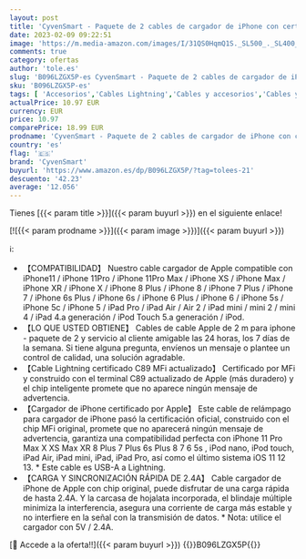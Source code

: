 ```yaml
---
layout: post
title: 'CyvenSmart - Paquete de 2 cables de cargador de iPhone con certificación MFi de Apple de 2 m  cable de cable Apple Lightning a USB de 2 metros para iPhone 11 / 11Pro / 11Max / X/XS/XR/XS Max / 8/7/6 / IPad'
date: 2023-02-09 09:22:51
image: 'https://m.media-amazon.com/images/I/31QS0HqmQ1S._SL500_._SL400_.jpg'
comments: true
category: ofertas
author: 'tole.es'
slug: 'B096LZGX5P-es CyvenSmart - Paquete de 2 cables de cargador de iPhone con...'
sku: 'B096LZGX5P-es'
tags: [ 'Accesorios','Cables Lightning','Cables y accesorios','Cables y conectores','Informática','apple','cyvensmart','ipad','iphone','🇪🇸', ]
actualPrice: 10.97 EUR
currency: EUR
price: 10.97
comparePrice: 18.99 EUR
prodname: 'CyvenSmart - Paquete de 2 cables de cargador de iPhone con certificación MFi de Apple de 2 m  cable de cable Apple Lightning a USB de 2 metros para iPhone 11 / 11Pro / 11Max / X/XS/XR/XS Max / 8/7/6 / IPad'
country: 'es'
flag: '🇪🇸'
brand: 'CyvenSmart'
buyurl: 'https://www.amazon.es/dp/B096LZGX5P/?tag=tolees-21'
descuento: '42.23'
average: '12.056'
---
```


Tienes [{{< param title >}}]({{< param buyurl >}}) en el siguiente enlace!

[![{{< param prodname >}}]({{< param image >}})]({{< param buyurl >}})

ℹ️:

- 【COMPATIBILIDAD】 Nuestro cable cargador de Apple compatible con iPhone11 / iPhone 11Pro / iPhone 11Pro Max / iPhone XS / iPhone Max / iPhone XR / iPhone X / iPhone 8 Plus / iPhone 8 / iPhone 7 Plus / iPhone 7 / iPhone 6s Plus / iPhone 6s / iPhone 6 Plus / iPhone 6 / iPhone 5s / iPhone 5c / iPhone 5 / iPad Pro / iPad Air / Air 2 / iPad mini / mini 2 / mini 4 / iPad 4.a generación / iPod Touch 5.a generación / iPod.
- 【LO QUE USTED OBTIENE】 Cables de cable Apple de 2 m para iphone - paquete de 2 y servicio al cliente amigable las 24 horas, los 7 días de la semana. Si tiene alguna pregunta, envíenos un mensaje o plantee un control de calidad, una solución agradable.
- 【Cable Lightning certificado C89 MFi actualizado】 Certificado por MFi y construido con el terminal C89 actualizado de Apple (más duradero) y el chip inteligente promete que no aparece ningún mensaje de advertencia.
- 【Cargador de iPhone certificado por Apple】 Este cable de relámpago para cargador de iPhone pasó la certificación oficial, construido con el chip MFi original, promete que no aparecerá ningún mensaje de advertencia, garantiza una compatibilidad perfecta con iPhone 11 Pro Max X XS Max XR 8 Plus 7 Plus 6s Plus 8 7 6 5s , iPod nano, iPod touch, iPad Air, iPad mini, iPad, iPad Pro, así como el último sistema iOS 11 12 13. * Este cable es USB-A a Lightning.
- 【CARGA Y SINCRONIZACIÓN RÁPIDA DE 2.4A】 Cable cargador de iPhone de Apple con chip original, puede disfrutar de una carga rápida de hasta 2.4A. Y la carcasa de hojalata incorporada, el blindaje múltiple minimiza la interferencia, asegura una corriente de carga más estable y no interfiere en la señal con la transmisión de datos. * Nota: utilice el cargador con 5V / 2.4A.

[🛒 Accede a la oferta!!]({{< param buyurl >}})
{{<world>}}B096LZGX5P{{</world>}}
